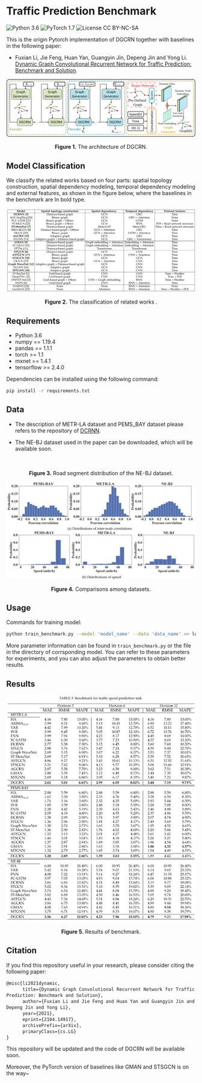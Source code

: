 # Traffic Prediction Benchmark
![Python 3.6](https://img.shields.io/badge/python-3.6-green.svg?style=plastic)
![PyTorch 1.7](https://img.shields.io/badge/PyTorch%20-%23EE4C2C.svg?style=plastic)
![License CC BY-NC-SA](https://img.shields.io/badge/license-CC_BY--NC--SA--green.svg?style=plastic)

This is the origin Pytorch implementation of DGCRN together with baselines in the following paper: 
- Fuxian Li, Jie Feng, Huan Yan, Guangyin Jin, Depeng Jin and Yong Li. [Dynamic Graph Convolutional Recurrent Network for Traffic Prediction: Benchmark and Solution](https://arxiv.org/abs/2104.14917). 

<p align="center">
<img src=".\img\DGCRN.png" height = "" alt="" align=center />
<br><br>
<b>Figure 1.</b> The architecture of DGCRN.
</p>

## Model Classification
We classify the related works based on four parts: spatial topology construction, spatial dependency modeling, temporal dependency modeling and external features, as shown in the figure below, where the baselines in the benchmark are In bold type.

<p align="center">
<img src=".\img\classification.png" height = "" alt="" align=center />
<br><br>
<b>Figure 2.</b> The classification of related works .
</p>

## Requirements

- Python 3.6
- numpy == 1.19.4
- pandas == 1.1.1
- torch >= 1.1
- mxnet == 1.4.1
- tensorflow >= 2.4.0

Dependencies can be installed using the following command:
```bash
pip install -r requirements.txt
```

## Data

- The description of METR-LA dataset and PEMS_BAY dataset please refers to the repository of [DCRNN](https://github.com/liyaguang/DCRNN).

- The NE-BJ dataset used in the paper can be downloaded, which will be available soon.

<p align="center">
<img src="./img/NE-BJ.png" height = "" alt="" align=center />
<br><br>
<b>Figure 3.</b> Road segment distribution of the NE-BJ dataset.
</p>

<p align="center">
<img src="./img/comparison-datasets.png" height = "" alt="" align=center />
<br><br>
<b>Figure 4.</b> Comparisons among datasets.
</p>

## Usage
Commands for training model:

```bash
python train_benchmark.py --model 'model_name' --data 'data_name' >> log.txt 
```

More parameter information can be found in `train_benchmark.py` or the file in the directory of corrsponding model. You can refer to these parameters for experiments, and you can also adjust the parameters to obtain better results.


## <span id="resultslink">Results</span> 

<p align="center">
<img src="./img/Benchmark.png" alt="" align=center />
<br><br>
<b>Figure 5.</b>  Results of benchmark.
</p>



## <span id="citelink">Citation</span>
If you find this repository useful in your research, please consider citing the following paper:

```
@misc{li2021dynamic,
      title={Dynamic Graph Convolutional Recurrent Network for Traffic Prediction: Benchmark and Solution}, 
      author={Fuxian Li and Jie Feng and Huan Yan and Guangyin Jin and Depeng Jin and Yong Li},
      year={2021},
      eprint={2104.14917},
      archivePrefix={arXiv},
      primaryClass={cs.LG}
}
```

This repository will be updated and the code of DGCRN will be available soon.

Moreover, the PyTorch version of baselines like GMAN and STSGCN is on the way~

